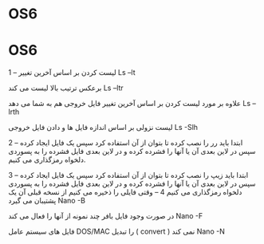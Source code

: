 # OS6
# OS6
1 – 
لیست کردن بر اساس آخرین تغییر	Ls –lt

برعکس ترتیب بالا لیست می کند	Ls –ltr

علاوه بر مورد لیست کردن بر اساس آخرین تغییر فایل خروجی هم به شما می دهد	Ls –lrth

لیست نزولی بر اساس اندازه فایل ها و دادن فایل خروجی	Ls -Slh

2 – 
ابتدا باید  رر را نصب کرده تا بتوان از آن استفاده کرد
سپس یک فایل  ایجاد کرده سپس در لاین بعدی آن یا آنها را  فشرده کرده و در لاین بعدی فایل فشرده را به پسوردی دلخواه رمزگذاری می کنیم.

3 – 
ابتدا باید زیپ را نصب کرده تا بتوان از آن استفاده کرد
سپس یک فایل ایجاد کرده سپس در لاین بعدی  آن یا آنها را  فشرده کرده و در لاین بعدی فایل فشرده را به پسوردی دلخواه رمزگذاری می کنیم
4 – 
وقتی فایلی را ذخیره می کنیم از نسخه قبلی آن یک پشتیبان می گیرد	Nano -B

در صورت وجود فایل بافر چند نمونه از آنها را فعال می کند	Nano -F

فایل های سیستم عامل DOS/MAC  را تبدیل ( convert )   نمی کند	Nano -N

